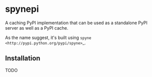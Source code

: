 
spynepi
=======

A caching PyPI implementation that can be used as a standalone PyPI server as
well as a PyPI cache.

As the name suggest, it's built using `spyne <http://pypi.python.org/pypi/spyne>`_.

Installation
------------

TODO
